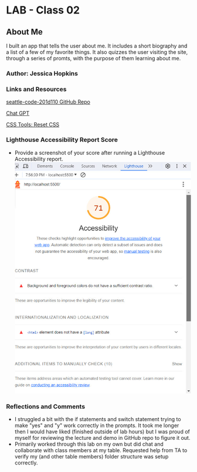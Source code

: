 # LAB - Class 02

## About Me

I built an app that tells the user about me.  It includes a short biography and a list of a few of my favorite things.  It also quizzes the user visiting the site, through a series of promts, with the purpose of them learning about me.  

### Author: Jessica Hopkins

### Links and Resources

[seattle-code-201d110 GitHub Repo](https://github.com/codefellows/seattle-code-201d110/tree/main/class-02)

[Chat GPT](https://chat.openai.com/share/683b6351-cafa-4596-8b3c-1cad8ec56da9)

[CSS Tools: Reset CSS](https://meyerweb.com/eric/tools/css/reset/)

### Lighthouse Accessibility Report Score

* Provide a screenshot of your score after running a Lighthouse Accessibility report.
![Lighthous Accessibility Screenshot](/Lighthous%20Accessibility%20class02%202023-10-24.jpg)

### Reflections and Comments

* I struggled a bit with the if statements and switch statement trying to make "yes" and "y" work correctly in the prompts.  It took me longer then I would have liked (finished outside of lab hours) but I was proud of myself for reviewing the lecture and demo in GitHub repo to figure it out.
* Primarily worked through this lab on my own but did chat and collaborate with class members at my table.  Requested help from TA to verify my (and other table members) folder structure was setup correctly.
